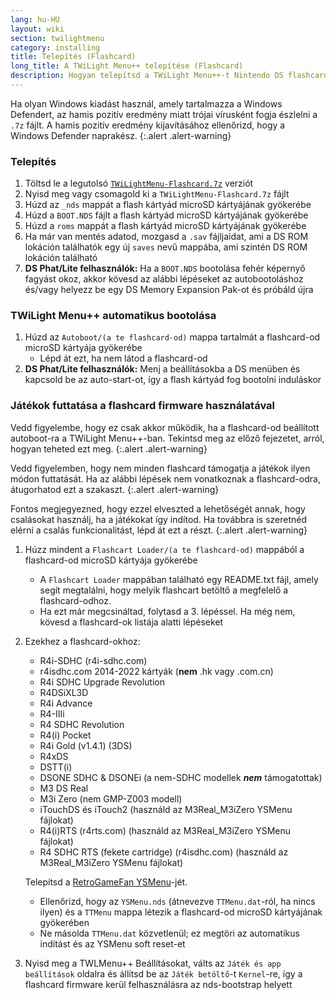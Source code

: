 ```yaml
---
lang: hu-HU
layout: wiki
section: twilightmenu
category: installing
title: Telepítés (Flashcard)
long_title: A TWiLight Menu++ telepítése (Flashcard)
description: Hogyan telepítsd a TWiLight Menu++-t Nintendo DS flashcard-ra
---
```


Ha olyan Windows kiadást használ, amely tartalmazza a Windows Defendert, az hamis pozitív eredmény miatt trójai vírusként fogja észlelni a `.7z` fájlt. A hamis pozitív eredmény kijavításához ellenőrizd, hogy a Windows Defender naprakész.
{:.alert .alert-warning}

### Telepítés
1. Töltsd le a legutolsó [`TWiLightMenu-Flashcard.7z`](https://github.com/DS-Homebrew/TWiLightMenu/releases/latest/download/TWiLightMenu-Flashcard.7z) verziót
1. Nyisd meg vagy csomagold ki a `TWiLightMenu-Flashcard.7z` fájlt
1. Húzd az `_nds` mappát a flash kártyád microSD kártyájának gyökerébe
1. Húzd a `BOOT.NDS` fájlt a flash kártyád microSD kártyájának gyökerébe
1. Húzd a `roms` mappát a flash kártyád microSD kártyájának gyökerébe
1. Ha már van mentés adatod, mozgasd a `.sav` fájljaidat, ami a DS ROM lokáción találhatók egy új `saves` nevű mappába, ami szintén DS ROM lokáción található
1. **DS Phat/Lite felhasználók:** Ha a `BOOT.NDS` bootolása fehér képernyő fagyást okoz, akkor kövesd az alábbi lépéseket az autobootoláshoz és/vagy helyezz be egy DS Memory Expansion Pak-ot és próbáld újra

### TWiLight Menu++ automatikus bootolása
1. Húzd az `Autoboot/(a te flashcard-od)` mappa tartalmát a flashcard-od microSD kártyája gyökerébe
   - Lépd át ezt, ha nem látod a flashcard-od
1. **DS Phat/Lite felhasználók:** Menj a beállításokba a DS menüben és kapcsold be az auto-start-ot, így a flash kártyád fog bootolni induláskor

### Játékok futtatása a flashcard firmware használatával

Vedd figyelembe, hogy ez csak akkor működik, ha a flashcard-od beállított autoboot-ra a TWiLight Menu++-ban. Tekintsd meg az előző fejezetet, arról, hogyan teheted ezt meg.
{:.alert .alert-warning}

Vedd figyelemben, hogy nem minden flashcard támogatja a játékok ilyen módon futtatását. Ha az alábbi lépések nem vonatkoznak a flashcard-odra, átugorhatod ezt a szakaszt.
{:.alert .alert-warning}

Fontos megjegyezned, hogy ezzel elveszted a lehetőségét annak, hogy csalásokat használj, ha a játékokat így indítod. Ha továbbra is szeretnéd elérni a csalás funkcionalitást, lépd át ezt a részt.
{:.alert .alert-warning}

1. Húzz mindent a `Flashcart Loader/(a te flashcard-od)` mappából a flashcard-od microSD kártyája gyökerébe
   - A `Flashcart Loader` mappában található egy README.txt fájl, amely segít megtalálni, hogy melyik flashcart betöltő a megfelelő a flashcard-odhoz.
   - Ha ezt már megcsináltad, folytasd a 3. lépéssel. Ha még nem, kövesd a flashcard-ok listája alatti lépéseket

1. Ezekhez a flashcard-okhoz:
   - R4i-SDHC (r4i-sdhc.com)
   - r4isdhc.com 2014-2022 kártyák (**nem** .hk vagy .com.cn)
   - R4i SDHC Upgrade Revolution
   - R4DSiXL3D
   - R4i Advance
   - R4-IIIi
   - R4 SDHC Revolution
   - R4(i) Pocket
   - R4i Gold (v1.4.1) (3DS)
   - R4xDS
   - DSTT(i)
   - DSONE SDHC & DSONEi (a nem-SDHC modellek ***nem*** támogatottak)
   - M3 DS Real
   - M3i Zero (nem GMP-Z003 modell)
   - iTouchDS és iTouch2 (használd az M3Real_M3iZero YSMenu fájlokat)
   - R4(i)RTS (r4rts.com) (használd az M3Real_M3iZero YSMenu fájlokat)
   - R4 SDHC RTS (fekete cartridge) (r4isdhc.com) (használd az M3Real_M3iZero YSMenu fájlokat)

   Telepítsd a [RetroGameFan YSMenu](https://gbatemp.net/download/35737/)-jét.
      - Ellenőrizd, hogy az `YSMenu.nds` (átnevezve `TTMenu.dat`-ról, ha nincs ilyen) és a `TTMenu` mappa létezik a flashcard-od microSD kártyájának gyökerében
      - Ne másolda `TTMenu.dat` közvetlenül; ez megtöri az automatikus indítást és az YSMenu soft reset-et
1. Nyisd meg a TWLMenu++ Beállításokat, válts az `Játék és app beállítások` oldalra és állítsd be az `Játék betöltő`-t `Kernel`-re, így a flashcard firmware kerül felhasználásra az nds-bootstrap helyett
